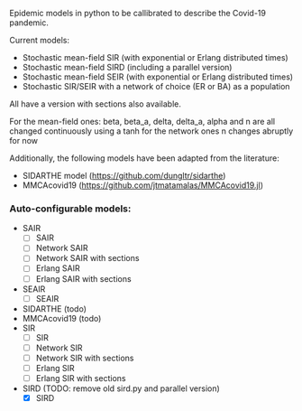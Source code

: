 Epidemic models in python to be callibrated to describe the Covid-19 pandemic.

Current models:

- Stochastic mean-field SIR (with exponential or Erlang distributed times)
- Stochastic mean-field SIRD (including a parallel version)
- Stochastic mean-field SEIR (with exponential or Erlang distributed times)
- Stochastic SIR/SEIR with a network of choice (ER or BA) as a population

All have a version with sections also available.

For the mean-field ones: beta, beta_a, delta, delta_a, alpha and n are all
changed continuously using a tanh for the network ones n changes abruptly for
now

Additionally, the following models have been adapted from the literature:

- SIDARTHE model (https://github.com/dungltr/sidarthe)
- MMCAcovid19 (https://github.com/jtmatamalas/MMCAcovid19.jl)


### Auto-configurable models:
- SAIR
    - [ ] SAIR
    - [ ] Network SAIR
    - [ ] Network SAIR with sections
    - [ ] Erlang SAIR
    - [ ] Erlang SAIR with sections
- SEAIR
    - [ ] SEAIR
- SIDARTHE (todo)
- MMCAcovid19 (todo)
- SIR
    - [ ] SIR
    - [ ] Network SIR
    - [ ] Network SIR with sections
    - [ ] Erlang SIR
    - [ ] Erlang SIR with sections
- SIRD (TODO: remove old sird.py and parallel version)
    - [x] SIRD
